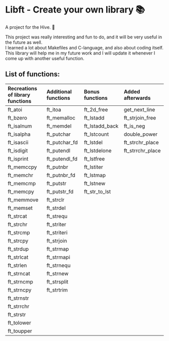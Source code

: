 # Libft - Create your own library 📚  
A project for the Hive. 🐝  
  
This project was really interesting and fun to do, and it will be very useful in the future as well.  
I learned a lot about Makefiles and C-language, and also about coding itself. This library will help me in my future work and I will update it whenever I come up with another useful function.  

## List of functions:  
  
| Recreations of library functions | Additional functions | Bonus functions | Added afterwards |
| :------------------------------- | :------------------- | :-------------- | :---------------- |
| ft_atoi                          | ft_itoa              | ft_2d_free      | get_next_line
| ft_bzero                         | ft_memalloc          | ft_lstadd       | ft_strjoin_free
| ft_isalnum                       | ft_memdel            | ft_lstadd_back  | ft_is_neg
| ft_isalpha                       | ft_putchar           | ft_lstcount     | double_power
| ft_isascii                       | ft_putchar_fd        | ft_lstdel       | ft_strchr_place
| ft_isdigit                       | ft_putendl           | ft_lstdelone    | ft_strrchr_place
| ft_isprint                       | ft_putendl_fd        | ft_lstfree      |
| ft_memccpy                       | ft_putnbr            | ft_lstiter      |
| ft_memchr                        | ft_putnbr_fd         | ft_lstmap       |
| ft_memcmp                        | ft_putstr            | ft_lstnew       |
| ft_memcpy                        | ft_putstr_fd         | ft_str_to_lst   |
| ft_memmove                       | ft_strclr            |                 |
| ft_memset                        | ft_strdel            |                 |
| ft_strcat                        | ft_strequ            |                 |
| ft_strchr                        | ft_striter           |                 |
| ft_strcmp                        | ft_striteri          |                 |
| ft_strcpy                        | ft_strjoin           |                 |
| ft_strdup                        | ft_strmap            |                 |
| ft_strlcat                       | ft_strmapi           |                 |
| ft_strlen                        | ft_strnequ           |                 |
| ft_strncat                       | ft_strnew            |                 |
| ft_strncmp                       | ft_strsplit          |                 |
| ft_strncpy                       | ft_strtrim           |                 |
| ft_strnstr                       |                      |                 |
| ft_strrchr                       |                      |                 |
| ft_strstr                        |                      |                 |
| ft_tolower                       |                      |                 |
| ft_toupper                       |                      |                 |

